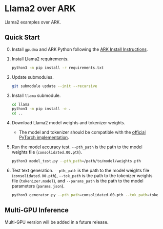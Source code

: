 # Llama2 over ARK

Llama2 examples over ARK.

## Quick Start

0. Install `gpudma` and ARK Python following the [ARK Install Instructions](../../docs/install.md).

1. Install Llama2 requirements.

    ```bash
    python3 -m pip install -r requirements.txt
    ```

2. Update submodules.

    ```bash
    git submodule update --init --recursive
    ```

3. Install `llama` submodule.
    
    ```bash
    cd llama
    python3 -m pip install -e .
    cd ..
    ```

4. Download Llama2 model weights and tokenizer weights.
    * The model and tokenizer should be compatible with the [official PyTorch implementation](https://github.com/facebookresearch/llama/blob/main/llama).

5. Run the model accuracy test. `--pth_path` is the path to the model weights file (`consolidated.00.pth`).

    ```bash
    python3 model_test.py --pth_path=/path/to/model/weights.pth
    ```

6. Test text generation. `--pth_path` is the path to the model weights file (`consolidated.00.pth`), `--tok_path` is the path to the tokenizer weights file (`tokenizer.model`), and `--params_path` is the path to the model parameters (`params.json`).

    ```bash
    python3 generator.py --pth_path=consolidated.00.pth --tok_path=tokenizer.model --params_path=params.json
    ```

## Multi-GPU Inference

Multi-GPU version will be added in a future release.
